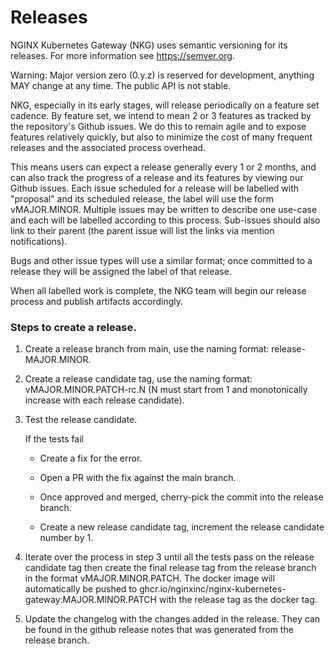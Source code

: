 # Releases

NGINX Kubernetes Gateway (NKG) uses semantic versioning for its releases. For more information see https://semver.org.

Warning: Major version zero (0.y.z) is reserved for development, anything MAY change at any time. The public API is not stable.

NKG, especially in its early stages, will release periodically on a feature set cadence. By feature set, we intend to mean 2 or 3 features as tracked by the repository's Github issues. We do this to remain agile and to expose features relatively quickly, but also to minimize the cost of many frequent releases and the associated process overhead.

This means users can expect a release generally every 1 or 2 months, and can also track the progress of a release and its features by viewing our Github issues. Each issue scheduled for a release will be labelled with "proposal" and its scheduled release, the label will use the form vMAJOR.MINOR. Multiple issues may be written to describe one use-case and each will be labelled according to this process. Sub-issues should also link to their parent (the parent issue will list the links via mention notifications).

Bugs and other issue types will use a similar format; once committed to a release they will be assigned the label of that release.

When all labelled work is complete, the NKG team will begin our release process and publish artifacts accordingly.

### Steps to create a release.

1. Create a release branch from main, use the naming format: release-MAJOR.MINOR.

2. Create a release candidate tag, use the naming format: vMAJOR.MINOR.PATCH-rc.N (N must start from 1 and monotonically increase with each release candidate).

3. Test the release candidate.

    If the tests fail

    - Create a fix for the error.

    - Open a PR with the fix against the main branch.

    - Once approved and merged, cherry-pick the commit into the release branch.

    - Create a new release candidate tag, increment the release candidate number by 1.

4. Iterate over the process in step 3 until all the tests pass on the release candidate tag then create the final release tag from the release branch in the format vMAJOR.MINOR.PATCH.  The docker image will automatically be pushed to ghcr.io/nginxinc/nginx-kubernetes-gateway:MAJOR.MINOR.PATCH with the release tag as the docker tag.

5. Update the changelog with the changes added in the release.  They can be found in the github release notes that was generated from the release branch.
